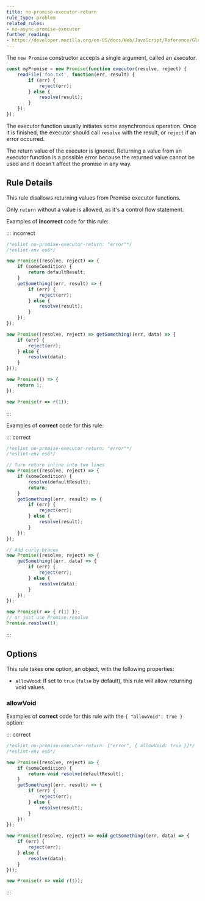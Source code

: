 ```yaml
---
title: no-promise-executor-return
rule_type: problem
related_rules:
- no-async-promise-executor
further_reading:
- https://developer.mozilla.org/en-US/docs/Web/JavaScript/Reference/Global_Objects/Promise
---
```



The `new Promise` constructor accepts a single argument, called an *executor*.

```js
const myPromise = new Promise(function executor(resolve, reject) {
    readFile('foo.txt', function(err, result) {
        if (err) {
            reject(err);
        } else {
            resolve(result);
        }
    });
});
```

The executor function usually initiates some asynchronous operation. Once it is finished, the executor should call `resolve` with the result, or `reject` if an error occurred.

The return value of the executor is ignored. Returning a value from an executor function is a possible error because the returned value cannot be used and it doesn't affect the promise in any way.

## Rule Details

This rule disallows returning values from Promise executor functions.

Only `return` without a value is allowed, as it's a control flow statement.

Examples of **incorrect** code for this rule:

::: incorrect

```js
/*eslint no-promise-executor-return: "error"*/
/*eslint-env es6*/

new Promise((resolve, reject) => {
    if (someCondition) {
        return defaultResult;
    }
    getSomething((err, result) => {
        if (err) {
            reject(err);
        } else {
            resolve(result);
        }
    });
});

new Promise((resolve, reject) => getSomething((err, data) => {
    if (err) {
        reject(err);
    } else {
        resolve(data);
    }
}));

new Promise(() => {
    return 1;
});

new Promise(r => r(1));
```

:::

Examples of **correct** code for this rule:

::: correct

```js
/*eslint no-promise-executor-return: "error"*/
/*eslint-env es6*/

// Turn return inline into two lines
new Promise((resolve, reject) => {
    if (someCondition) {
        resolve(defaultResult);
        return;
    }
    getSomething((err, result) => {
        if (err) {
            reject(err);
        } else {
            resolve(result);
        }
    });
});

// Add curly braces
new Promise((resolve, reject) => {
    getSomething((err, data) => {
        if (err) {
            reject(err);
        } else {
            resolve(data);
        }
    });
});

new Promise(r => { r(1) });
// or just use Promise.resolve
Promise.resolve(1);
```

:::

## Options

This rule takes one option, an object, with the following properties:

* `allowVoid`: If set to `true` (`false` by default), this rule will allow returning void values.

### allowVoid

Examples of **correct** code for this rule with the `{ "allowVoid": true }` option:

::: correct

```js
/*eslint no-promise-executor-return: ["error", { allowVoid: true }]*/
/*eslint-env es6*/

new Promise((resolve, reject) => {
    if (someCondition) {
        return void resolve(defaultResult);
    }
    getSomething((err, result) => {
        if (err) {
            reject(err);
        } else {
            resolve(result);
        }
    });
});

new Promise((resolve, reject) => void getSomething((err, data) => {
    if (err) {
        reject(err);
    } else {
        resolve(data);
    }
}));

new Promise(r => void r(1));
```

:::
